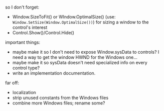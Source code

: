 so I don't forget:
- Window.SizeToFit() or WIndow.OptimalSize() (use: `Window.SetSize(Window.OptimalSize())`) for sizing a window to the control's interest
- Control.Show()/Control.Hide()

important things:
- maybe make it so I don't need to expose Window.sysData to controls? I need a way to get the window HWND for the Windows one...
- maybe make it so sysData doesn't need specialized info on every control type?
- write an implementation documentation.

far off:
- localization
- strip unused constants from the Windows files
- combine more Windows files; rename some?
